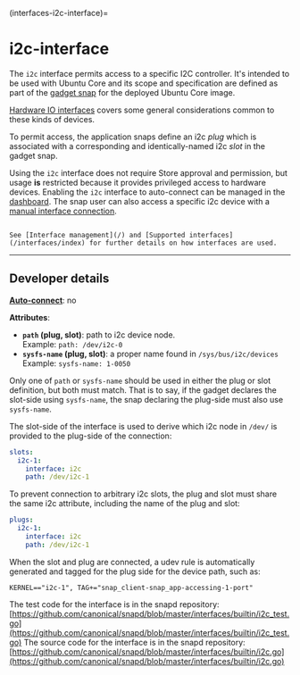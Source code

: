 (interfaces-i2c-interface)=
# i2c-interface

The `i2c` interface permits access to a specific I2C controller. It's intended to be used with Ubuntu Core and its scope and specification are defined as part of the [gadget snap](https://snapcraft.io/docs/the-gadget-snap) for the deployed Ubuntu Core image.

[Hardware IO interfaces](/interfaces/hardware-io-interfaces) covers some general considerations common to these kinds of devices.

To permit access, the application snaps define an i2c *plug* which is associated with a corresponding and identically-named i2c *slot* in the gadget snap.

Using the `i2c` interface does not require Store approval and permission, but usage **is** restricted because it provides privileged access to hardware devices. Enabling the `i2c` interface to auto-connect can be managed in the [dashboard](https://dashboard.snapcraft.io). The snap user can also access a specific i2c device with a [manual interface connection](/t/interface-management/6154#heading--manual-connections).

```{tip}

See [Interface management](/) and [Supported interfaces](/interfaces/index) for further details on how interfaces are used.
```

---

## Developer details

**[Auto-connect](/t/interface-management/6154#heading--auto-connections)**: no</br>

**Attributes**:
 * **`path` (plug, slot)**: path to i2c device node.</br>
Example: `path: /dev/i2c-0`
 * **`sysfs-name` (plug, slot)**: a proper name found in `/sys/bus/i2c/devices`</br>
Example: `sysfs-name: 1-0050`

Only one of `path` or `sysfs-name` should be used in either the plug or slot definition, but both must match. That is to say, if the gadget declares the slot-side using `sysfs-name`, the snap declaring the plug-side must also use `sysfs-name`.

The slot-side of the interface is used to derive which i2c node in `/dev/` is provided to the plug-side of the connection:

```yaml
slots:
  i2c-1:
    interface: i2c
    path: /dev/i2c-1
```

To prevent connection to arbitrary i2c slots, the plug and slot must share the same i2c attribute, including the name of the plug and slot:

```yaml
plugs:
  i2c-1:
    interface: i2c
    path: /dev/i2c-1
```

When the slot and plug are connected, a udev rule is automatically generated and tagged for the plug side for the device path, such as:

```
KERNEL=="i2c-1", TAG+="snap_client-snap_app-accessing-1-port"
```

The test code for the interface is in the snapd repository: [https://github.com/canonical/snapd/blob/master/interfaces/builtin/i2c_test.go](https://github.com/canonical/snapd/blob/master/interfaces/builtin/i2c_test.go)
The source code for the interface is in the snapd repository: [https://github.com/canonical/snapd/blob/master/interfaces/builtin/i2c.go](https://github.com/canonical/snapd/blob/master/interfaces/builtin/i2c.go)

